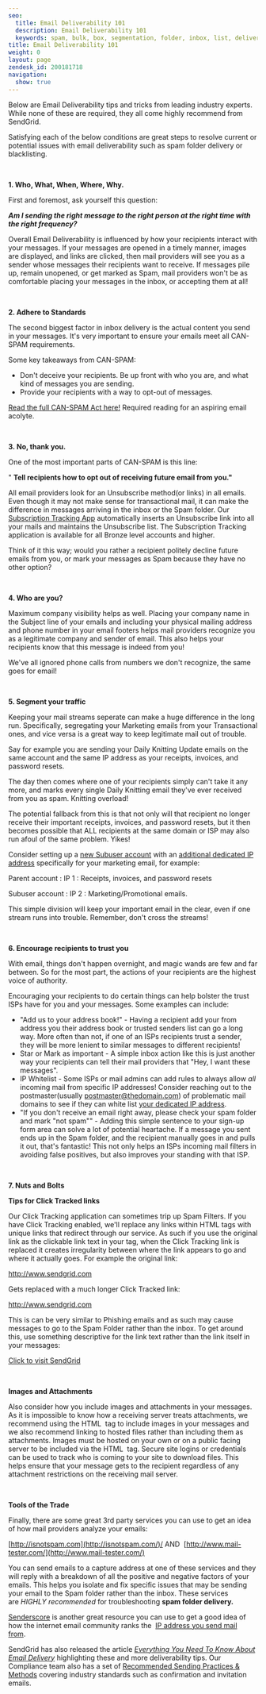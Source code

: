 ```yaml
---
seo:
  title: Email Deliverability 101
  description: Email Deliverability 101
  keywords: spam, bulk, box, segmentation, folder, inbox, list, deliverability, best, practice, engagement, blocked, not, delivered, delivery, spammy, can, can-spam, deliver
title: Email Deliverability 101
weight: 0
layout: page
zendesk_id: 200181718
navigation:
  show: true
---
```


Below are Email Deliverability tips and tricks from leading industry experts. While none of these are required, they all come highly recommend from SendGrid.

Satisfying each of the below conditions are great steps&nbsp;to resolve current or potential issues with email deliverability such as spam folder delivery or blacklisting.

&nbsp;

**1. Who, What, When, Where, Why.**

First and foremost, ask yourself this question:

**_Am I sending the right message to the right person at the right time with the right frequency?_**

Overall Email Deliverability is influenced by how your recipients interact with your messages. If your messages are opened in a timely manner, images are displayed, and links are clicked, then mail providers will see&nbsp;you as a sender whose messages their recipients want to receive. If messages pile up, remain unopened, or get marked as Spam, mail providers won't be as comfortable placing your messages in the inbox, or accepting them at all!

&nbsp;

**2. Adhere to Standards**

The second biggest factor in inbox delivery is the actual content you send in your messages. It's very important to ensure your emails meet all CAN-SPAM requirements.

Some key takeaways from CAN-SPAM:

- Don't deceive your recipients. Be up front with who you are, and what kind of messages you are sending.
- Provide your recipients with a way to opt-out of messages.&nbsp;

[Read the full CAN-SPAM Act here!](http://business.ftc.gov/documents/bus61-can-spam-act-compliance-guide-business)&nbsp;Required reading for an aspiring email acolyte.

&nbsp;

**3.&nbsp;No, thank you.**

One of the most important parts of CAN-SPAM is this line:

" **Tell recipients how to opt out of receiving future email from you."&nbsp;**

All email providers look for an Unsubscribe method(or links) in all emails. Even though it may not make sense for transactional mail, it can make the difference in messages arriving in the inbox or the Spam folder. Our [Subscription Tracking App](http://sendgrid.com/docs/Apps/subscription_tracking.html)&nbsp;automatically inserts an Unsubscribe link into all your mails and maintains the Unsubscribe list. The Subscription Tracking application is available for all Bronze level accounts and higher.

Think of it this way; would you rather a recipient politely decline future emails from you, or mark your messages as Spam because they have no other option?

&nbsp;

**4. Who are you?**

Maximum company visibility helps as well. Placing your company name in the Subject line of your emails and including your physical mailing address and phone number in your email footers helps mail providers recognize you as a legitimate company and sender of email. This also helps your recipients know that this message is indeed from you!

We've all ignored phone calls from numbers we don't recognize, the same goes for email!

&nbsp;

**5. Segment your traffic**

Keeping your mail streams seperate&nbsp;can make a huge difference in the long run. Specifically,&nbsp;segregating your Marketing emails from your Transactional ones, and vice versa is a great way to keep legitimate mail out of trouble.&nbsp;

Say for example you are sending your Daily Knitting Update&nbsp;emails on the same account and the same IP address as your receipts, invoices, and password resets.&nbsp;

The day then comes where&nbsp;one of your recipients simply can't take it any more, and marks every single Daily Knitting email they've ever received from you as spam. Knitting overload!

The potential fallback from this is that not only will that recipient no longer receive their&nbsp;important&nbsp;receipts, invoices, and password resets, but it then becomes possible that ALL recipients at the same domain or ISP may also run afoul of the same problem. Yikes!

Consider setting up a [new Subuser account]({{root_url}}/Classroom/Basics/Account/what_are_subusers.html) with an [additional dedicated IP address]({{root_url}}/Classroom/Basics/Account/adding_an_additional_dedicated_ip_to_your_account.html) specifically for your marketing email, for example:

Parent account : IP 1 : Receipts, invoices, and password resets

Subuser&nbsp;account : IP 2 :&nbsp;Marketing/Promotional emails.&nbsp;

This simple division will keep your important email in the clear, even if one stream runs into trouble. Remember, don't cross the streams!

&nbsp;

**6. Encourage recipients to trust you&nbsp;**

With email, things don't happen overnight, and magic wands are few and far between. So for the most part, the actions of your recipients are the highest voice of authority.

Encouraging your recipients to do certain things can help bolster the trust ISPs have for you and your messages. Some examples&nbsp;can include:

- "Add us to your address book!" - Having a recipient add your from address you their address book or trusted senders list can go a long way. More often than not, if one of an ISPs recipients trust a sender, they will be more lenient to similar&nbsp;messages to different recipients!
- Star or Mark as important - A simple inbox action like this is just another way your recipients can tell their mail providers that "Hey, I want these messages".
- IP Whitelist - Some ISPs or mail admins can add rules to always allow _all_ incoming mail from specific IP addresses!&nbsp;Consider reaching out to the postmaster(usually postmaster@thedomain.com) of problematic mail domains to see if they can white list [your dedicated IP address]({{root_url}}/Classroom/Basics/Account/what_is_my_sending_originating_ip_address_with_sendgrid.html).&nbsp;
- "If you don't receive an email right away, please check your spam folder and mark "not spam"" - Adding this simple sentence to your sign-up form area can solve a lot of potential heartache. If a message you sent ends up in the Spam folder, and the recipient manually goes in and pulls it out, that's fantastic! This not only helps an ISPs incoming mail filters in avoiding false positives, but also improves your standing with that ISP.&nbsp;

&nbsp;

**7. Nuts and Bolts**

**Tips for Click Tracked links**

Our Click Tracking application can sometimes trip up Spam Filters. If you have Click Tracking enabled, we'll replace any links within HTML <a> tags with unique links that redirect through our service. As such if you use the original link as the clickable link text in your <a> tag, when the Click Tracking link is replaced it creates&nbsp;irregularity&nbsp;between where the link appears to go and where it actually goes. For example the original link:

<a href="http://www.sendgrid.com">http://www.sendgrid.com</a>

Gets replaced with a much longer Click Tracked link:

<a href="http://beertemp.sendgrid.net/wf/click?upn=a2quqXSHnxzJyDEtVGmF4w3cWg6voxuzvZ4oDr9WeNk-3D\_4MHh">http://www.sendgrid.com</a>

This is can be very similar to Phishing emails and as such may cause messages to go to the Spam Folder rather than the inbox. To get around this, use something descriptive for the link text rather than the link itself in your messages:

<a href="http://www.sendgrid.com">Click to visit SendGrid</a>

&nbsp;

**Images and Attachments**

Also consider how you include images and attachments in your messages. As it is impossible to know how a receiving server treats attachments, we recommend using the HTML <img> tag to include images in your messages and we also recommend linking to hosted files rather than including them as attachments. Images must be hosted on your own or on a public facing server to be included via the HTML <img> tag. Secure site logins or credentials can be used to track who is coming to your site to download files. This helps ensure that your message gets to the recipient regardless of any attachment restrictions on the receiving mail server.

&nbsp;

**Tools of the Trade**

Finally, there are some great 3rd party&nbsp;services you can use to get an idea of how mail providers analyze your emails:

[http://isnotspam.com](http://isnotspam.com/)/ AND&nbsp; [http://www.mail-tester.com/](http://www.mail-tester.com/)

You can send emails to a capture address at one of these services and they will reply with a breakdown of all the positive and negative factors of your emails. This helps you isolate and fix specific issues that may be sending your email to the Spam folder rather than the inbox. These services are&nbsp;_HIGHLY recommended_ for troubleshooting **spam folder delivery. &nbsp;**

[Senderscore](https://senderscore.org/) is another great resource you can use to get a good idea of how the internet email community ranks the&nbsp; [IP address you send mail from]({{root_url}}/Classroom/Basics/Account/what_is_my_sending_originating_ip_address_with_sendgrid.html).&nbsp;

SendGrid has also released the article _[Everything You Need To Know About Email Delivery](http://go.sendgrid.com/DeliverabilityGuide.html)_ highlighting these and more deliverability tips. Our Compliance team also has a set of [Recommended Sending Practices & Methods]({{root_url}}/Classroom/Deliver/Delivery_Introduction/sendgrids_recommended_sending_practices_and_methods.html) covering industry standards such as confirmation and invitation emails.
